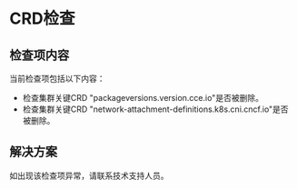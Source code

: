 # CRD检查<a name="cce_10_0444"></a>

## 检查项内容<a name="section11962185916508"></a>

当前检查项包括以下内容：

-   检查集群关键CRD "packageversions.version.cce.io"是否被删除。
-   检查集群关键CRD "network-attachment-definitions.k8s.cni.cncf.io"是否被删除。

## 解决方案<a name="section20710519205113"></a>

如出现该检查项异常，请联系技术支持人员。

